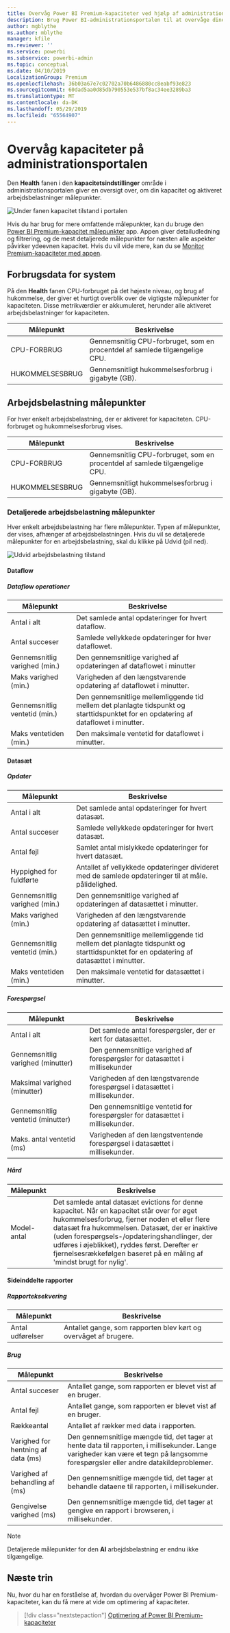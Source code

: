 ```yaml
---
title: Overvåg Power BI Premium-kapaciteter ved hjælp af administrationsportalen
description: Brug Power BI-administrationsportalen til at overvåge dine Premium-kapaciteter.
author: mgblythe
ms.author: mblythe
manager: kfile
ms.reviewer: ''
ms.service: powerbi
ms.subservice: powerbi-admin
ms.topic: conceptual
ms.date: 04/10/2019
LocalizationGroup: Premium
ms.openlocfilehash: 36b03a67e7c02702a70b6486880cc8eabf93e823
ms.sourcegitcommit: 60dad5aa0d85db790553e537bf8ac34ee3289ba3
ms.translationtype: MT
ms.contentlocale: da-DK
ms.lasthandoff: 05/29/2019
ms.locfileid: "65564907"
---
```

# <a name="monitor-capacities-in-the-admin-portal"></a>Overvåg kapaciteter på administrationsportalen

Den **Health** fanen i den **kapacitetsindstillinger** område i administrationsportalen giver en oversigt over, om din kapacitet og aktiveret arbejdsbelastninger målepunkter.  

![Under fanen kapacitet tilstand i portalen](media/service-admin-premium-monitor-portal/admin-portal-health.png)

Hvis du har brug for mere omfattende målepunkter, kan du bruge den [Power BI Premium-kapacitet målepunkter](service-admin-premium-monitor-capacity.md) app. Appen giver detailudledning og filtrering, og de mest detaljerede målepunkter for næsten alle aspekter påvirker ydeevnen kapacitet. Hvis du vil vide mere, kan du se [Monitor Premium-kapaciteter med appen](service-admin-premium-monitor-capacity.md).

## <a name="system-metrics"></a>Forbrugsdata for system

På den **Health** fanen CPU-forbruget på det højeste niveau, og brug af hukommelse, der giver et hurtigt overblik over de vigtigste målepunkter for kapaciteten. Disse metrikværdier er akkumuleret, herunder alle aktiveret arbejdsbelastninger for kapaciteten.

| **Målepunkt** | **Beskrivelse** |
| --- | --- |
| CPU-FORBRUG | Gennemsnitlig CPU-forbruget, som en procentdel af samlede tilgængelige CPU. |
| HUKOMMELSESBRUG | Gennemsnitligt hukommelsesforbrug i gigabyte (GB).|

## <a name="workload-metrics"></a>Arbejdsbelastning målepunkter

For hver enkelt arbejdsbelastning, der er aktiveret for kapaciteten. CPU-forbruget og hukommelsesforbrug vises.

| **Målepunkt** | **Beskrivelse** |
| --- | --- |
| CPU-FORBRUG | Gennemsnitlig CPU-forbruget, som en procentdel af samlede tilgængelige CPU. |
| HUKOMMELSESBRUG | Gennemsnitligt hukommelsesforbrug i gigabyte (GB).|

### <a name="detailed-workload-metrics"></a>Detaljerede arbejdsbelastning målepunkter

Hver enkelt arbejdsbelastning har flere målepunkter. Typen af målepunkter, der vises, afhænger af arbejdsbelastningen. Hvis du vil se detaljerede målepunkter for en arbejdsbelastning, skal du klikke på Udvid (pil ned).

![Udvid arbejdsbelastning tilstand](media/service-admin-premium-monitor-portal/admin-portal-health-expand.png)

#### <a name="dataflows"></a>Dataflow

##### <a name="dataflow-operations"></a>Dataflow operationer

| **Målepunkt** | **Beskrivelse** |
| --- | --- |
| Antal i alt | Det samlede antal opdateringer for hvert dataflow. |
| Antal succeser | Samlede vellykkede opdateringer for hver dataflowet.|
| Gennemsnitlig varighed (min.) | Den gennemsnitlige varighed af opdateringen af dataflowet i minutter |
| Maks varighed (min.) | Varigheden af den længstvarende opdatering af dataflowet i minutter. |
| Gennemsnitlig ventetid (min.) | Den gennemsnitlige mellemliggende tid mellem det planlagte tidspunkt og starttidspunktet for en opdatering af dataflowet i minutter. |
| Maks ventetiden (min.) | Den maksimale ventetid for dataflowet i minutter.  |

#### <a name="datasets"></a>Datasæt

##### <a name="refresh"></a>Opdater

| **Målepunkt** | **Beskrivelse** |
| --- | --- |
| Antal i alt | Det samlede antal opdateringer for hvert datasæt. |
| Antal succeser | Samlede vellykkede opdateringer for hvert datasæt. |
| Antal fejl | Samlet antal mislykkede opdateringer for hvert datasæt. |
| Hyppighed for fuldførte  | Antallet af vellykkede opdateringer divideret med de samlede opdateringer til at måle. pålidelighed. |
| Gennemsnitlig varighed (min.) | Den gennemsnitlige varighed af opdateringen af datasættet i minutter.  |
| Maks varighed (min.) | Varigheden af den længstvarende opdatering af datasættet i minutter. |
| Gennemsnitlig ventetid (min.) | Den gennemsnitlige mellemliggende tid mellem det planlagte tidspunkt og starttidspunktet for en opdatering af datasættet i minutter. |
| Maks ventetiden (min.) | Den maksimale ventetid for datasættet i minutter. |

##### <a name="query"></a>Forespørgsel

| **Målepunkt** | **Beskrivelse** |
| --- | --- |
| Antal i alt | Det samlede antal forespørgsler, der er kørt for datasættet. |
| Gennemsnitlig varighed (minutter) |Den gennemsnitlige varighed af forespørgsler for datasættet i millisekunder|
| Maksimal varighed (minutter) |Varigheden af den længstvarende forespørgsel i datasættet i millisekunder. |
| Gennemsnitlig ventetid (minutter) |Den gennemsnitlige ventetid for forespørgsler for datasættet i millisekunder. |
| Maks. antal ventetid (ms) |Varigheden af den længstventende forespørgsel i datasættet i millisekunder. |

##### <a name="eviction"></a>Hård

| **Målepunkt** | **Beskrivelse** |
| --- | --- |
| Model-antal | Det samlede antal datasæt evictions for denne kapacitet. Når en kapacitet står over for øget hukommelsesforbrug, fjerner noden et eller flere datasæt fra hukommelsen. Datasæt, der er inaktive (uden forespørgsels-/opdateringshandlinger, der udføres i øjeblikket), ryddes først. Derefter er fjernelsesrækkefølgen baseret på en måling af 'mindst brugt for nylig'. |

#### <a name="paginated-reports"></a>Sideinddelte rapporter

##### <a name="report-execution"></a>Rapporteksekvering

| **Målepunkt** | **Beskrivelse** |
| --- | --- |
| Antal udførelser  | Antallet gange, som rapporten blev kørt og overvåget af brugere.|

##### <a name="report-usage"></a>Brug

| **Målepunkt** | **Beskrivelse** |
| --- | --- |
| Antal succeser | Antallet gange, som rapporten er blevet vist af en bruger. |
| Antal fejl |Antallet gange, som rapporten er blevet vist af en bruger.|
| Rækkeantal |Antallet af rækker med data i rapporten. |
| Varighed for hentning af data (ms) |Den gennemsnitlige mængde tid, det tager at hente data til rapporten, i millisekunder. Lange varigheder kan være et tegn på langsomme forespørgsler eller andre datakildeproblemer.  |
| Varighed af behandling af (ms) |Den gennemsnitlige mængde tid, det tager at behandle dataene til rapporten, i millisekunder. |
| Gengivelse varighed (ms) |Den gennemsnitlige mængde tid, det tager at gengive en rapport i browseren, i millisekunder. |

> [!NOTE]
> Detaljerede målepunkter for den **AI** arbejdsbelastning er endnu ikke tilgængelige.

## <a name="next-steps"></a>Næste trin

Nu, hvor du har en forståelse af, hvordan du overvåger Power BI Premium-kapaciteter, kan du få mere at vide om optimering af kapaciteter.

> [!div class="nextstepaction"]
> [Optimering af Power BI Premium-kapaciteter](service-premium-capacity-optimize.md)
